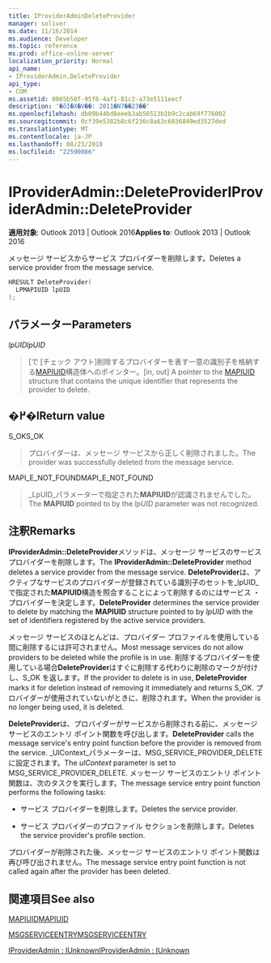 ```yaml
---
title: IProviderAdminDeleteProvider
manager: soliver
ms.date: 11/16/2014
ms.audience: Developer
ms.topic: reference
ms.prod: office-online-server
localization_priority: Normal
api_name:
- IProviderAdmin.DeleteProvider
api_type:
- COM
ms.assetid: 0065b50f-95f6-4af1-81c2-a73e5111eecf
description: '�ŏI�X�V��: 2011�N7��23��'
ms.openlocfilehash: db09b44bd8eeeb3ab56513b1b9c2cab69f776002
ms.sourcegitcommit: 0cf39e5382b8c6f236c8a63c6036849ed3527ded
ms.translationtype: MT
ms.contentlocale: ja-JP
ms.lasthandoff: 08/23/2018
ms.locfileid: "22590086"
---
```

# <a name="iprovideradmindeleteprovider"></a><span data-ttu-id="3f123-103">IProviderAdmin::DeleteProvider</span><span class="sxs-lookup"><span data-stu-id="3f123-103">IProviderAdmin::DeleteProvider</span></span>

  
  
<span data-ttu-id="3f123-104">**適用対象**: Outlook 2013 | Outlook 2016</span><span class="sxs-lookup"><span data-stu-id="3f123-104">**Applies to**: Outlook 2013 | Outlook 2016</span></span> 
  
<span data-ttu-id="3f123-105">メッセージ サービスからサービス プロバイダーを削除します。</span><span class="sxs-lookup"><span data-stu-id="3f123-105">Deletes a service provider from the message service.</span></span>
  
```cpp
HRESULT DeleteProvider(
  LPMAPIUID lpUID
);
```

## <a name="parameters"></a><span data-ttu-id="3f123-106">パラメーター</span><span class="sxs-lookup"><span data-stu-id="3f123-106">Parameters</span></span>

 <span data-ttu-id="3f123-107">_lpUID_</span><span class="sxs-lookup"><span data-stu-id="3f123-107">_lpUID_</span></span>
  
> <span data-ttu-id="3f123-108">[で [チェック アウト]削除するプロバイダーを表す一意の識別子を格納する[MAPIUID](mapiuid.md)構造体へのポインター。</span><span class="sxs-lookup"><span data-stu-id="3f123-108">[in, out] A pointer to the [MAPIUID](mapiuid.md) structure that contains the unique identifier that represents the provider to delete.</span></span> 
    
## <a name="return-value"></a><span data-ttu-id="3f123-109">�߂�l</span><span class="sxs-lookup"><span data-stu-id="3f123-109">Return value</span></span>

<span data-ttu-id="3f123-110">S_OK</span><span class="sxs-lookup"><span data-stu-id="3f123-110">S_OK</span></span> 
  
> <span data-ttu-id="3f123-111">プロバイダーは、メッセージ サービスから正しく削除されました。</span><span class="sxs-lookup"><span data-stu-id="3f123-111">The provider was successfully deleted from the message service.</span></span>
    
<span data-ttu-id="3f123-112">MAPI_E_NOT_FOUND</span><span class="sxs-lookup"><span data-stu-id="3f123-112">MAPI_E_NOT_FOUND</span></span> 
  
> <span data-ttu-id="3f123-113">_LpUID_パラメーターで指定された**MAPIUID**が認識されませんでした。</span><span class="sxs-lookup"><span data-stu-id="3f123-113">The **MAPIUID** pointed to by the  _lpUID_ parameter was not recognized.</span></span> 
    
## <a name="remarks"></a><span data-ttu-id="3f123-114">注釈</span><span class="sxs-lookup"><span data-stu-id="3f123-114">Remarks</span></span>

<span data-ttu-id="3f123-115">**IProviderAdmin::DeleteProvider**メソッドは、メッセージ サービスのサービス プロバイダーを削除します。</span><span class="sxs-lookup"><span data-stu-id="3f123-115">The **IProviderAdmin::DeleteProvider** method deletes a service provider from the message service.</span></span> <span data-ttu-id="3f123-116">**DeleteProvider**は、アクティブなサービスのプロバイダーが登録されている識別子のセットを_lpUID_で指定された**MAPIUID**構造を照合することによって削除するのにはサービス ・ プロバイダーを決定します。</span><span class="sxs-lookup"><span data-stu-id="3f123-116">**DeleteProvider** determines the service provider to delete by matching the **MAPIUID** structure pointed to by  _lpUID_ with the set of identifiers registered by the active service providers.</span></span> 
  
<span data-ttu-id="3f123-117">メッセージ サービスのほとんどは、プロバイダー プロファイルを使用している間に削除するには許可されません。</span><span class="sxs-lookup"><span data-stu-id="3f123-117">Most message services do not allow providers to be deleted while the profile is in use.</span></span> <span data-ttu-id="3f123-118">削除するプロバイダーを使用している場合**DeleteProvider**はすぐに削除する代わりに削除のマークが付けし、S_OK を返します。</span><span class="sxs-lookup"><span data-stu-id="3f123-118">If the provider to delete is in use, **DeleteProvider** marks it for deletion instead of removing it immediately and returns S_OK.</span></span> <span data-ttu-id="3f123-119">プロバイダーが使用されていないがときに、削除されます。</span><span class="sxs-lookup"><span data-stu-id="3f123-119">When the provider is no longer being used, it is deleted.</span></span> 
  
 <span data-ttu-id="3f123-120">**DeleteProvider**は、プロバイダーがサービスから削除される前に、メッセージ サービスのエントリ ポイント関数を呼び出します。</span><span class="sxs-lookup"><span data-stu-id="3f123-120">**DeleteProvider** calls the message service's entry point function before the provider is removed from the service.</span></span> <span data-ttu-id="3f123-121">_UlContext_パラメーターは、MSG_SERVICE_PROVIDER_DELETE に設定されます。</span><span class="sxs-lookup"><span data-stu-id="3f123-121">The  _ulContext_ parameter is set to MSG_SERVICE_PROVIDER_DELETE.</span></span> <span data-ttu-id="3f123-122">メッセージ サービスのエントリ ポイント関数は、次のタスクを実行します。</span><span class="sxs-lookup"><span data-stu-id="3f123-122">The message service entry point function performs the following tasks:</span></span> 
  
- <span data-ttu-id="3f123-123">サービス プロバイダーを削除します。</span><span class="sxs-lookup"><span data-stu-id="3f123-123">Deletes the service provider.</span></span>
    
- <span data-ttu-id="3f123-124">サービス プロバイダーのプロファイル セクションを削除します。</span><span class="sxs-lookup"><span data-stu-id="3f123-124">Deletes the service provider's profile section.</span></span>
    
<span data-ttu-id="3f123-125">プロバイダーが削除された後、メッセージ サービスのエントリ ポイント関数は再び呼び出されません。</span><span class="sxs-lookup"><span data-stu-id="3f123-125">The message service entry point function is not called again after the provider has been deleted.</span></span>
  
## <a name="see-also"></a><span data-ttu-id="3f123-126">関連項目</span><span class="sxs-lookup"><span data-stu-id="3f123-126">See also</span></span>



[<span data-ttu-id="3f123-127">MAPIUID</span><span class="sxs-lookup"><span data-stu-id="3f123-127">MAPIUID</span></span>](mapiuid.md)
  
[<span data-ttu-id="3f123-128">MSGSERVICEENTRY</span><span class="sxs-lookup"><span data-stu-id="3f123-128">MSGSERVICEENTRY</span></span>](msgserviceentry.md)
  
[<span data-ttu-id="3f123-129">IProviderAdmin : IUnknown</span><span class="sxs-lookup"><span data-stu-id="3f123-129">IProviderAdmin : IUnknown</span></span>](iprovideradminiunknown.md)

